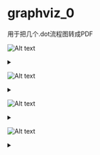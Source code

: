 # graphviz_0
用于把几个.dot流程图转成PDF

![Alt text](https://g.gravizo.com/source/custom_mark_g1?https://raw.githubusercontent.com/wood1139/graphviz_0/master/README.md)
<details> 
<summary></summary>
custom_mark_g1
  digraph g1 {	
		{
			node [shape=point]
			{ rank=same; d1 d2 d3 d4 d5 d6 d7 d8 d9 d10 d11 d12 d13 d14 d15 d16 d17 d18 d19 d20 d21 d22};
			d1->d2->d3->d4->d5->d6->d7->d8->d9->d10->d11->d12->d13->d14->d15->d16->d17->d18->d19->d20->d21->d22 [arrowsize=0];
			d1->d20 [arrowsize=0, color=blue];
			d2->d21 [arrowsize=0, color=red];
			d3->d22 [arrowsize=0, color=green];
		}
		
		{
			node [shape=plaintext]
			{ rank=same; "判断输出1" "判断输出2" "判断输出3" };
			d20->"判断输出1" [color=blue];
			d21->"判断输出2" [color=red];
			d22->"判断输出3" [color=green];
		}

		comment [label="每一次测距后，都结合最近的20次测距结果，进行一次判断输出" shape=plaintext fontname="FangSong"]
		comment->d12 [arrowsize=0 penwidth=0]
	}
custom_mark_g1
</details>


![Alt text](https://g.gravizo.com/source/custom_mark_g2?https://raw.githubusercontent.com/wood1139/graphviz_0/master/README.md)
<details> 
<summary></summary>
custom_mark_g2
  digraph g2 {
		node [shape=plaintext]
		a [label="用于判断稳态的amp极差阈值"]
		b [label="="]
		c [label="40, amp<=50"]
		d [label="-6.6482e-5 * amp * amp + 0.13296f * amp + 33.518f,  50<amp<1000"]
		e [label="100, amp均值>1000"]
		{{ rank=same; a b d };}

		c->d->e [arrowsize=0 penwidth=0]
	}
custom_mark_g2
</details>


![Alt text](https://g.gravizo.com/source/custom_mark_g3?https://raw.githubusercontent.com/wood1139/graphviz_0/master/README.md)
<details> 
<summary></summary>
custom_mark_g3
  digraph g3 {
		
		new_frame             [label="新的一次测距结果"]
		judge_stable          [label="稳态判定", shape=diamond]
		judge_dist_range      [label="dist极差>360cm", shape=diamond]
		judge_empty_rain      [label="amp<800\n 且 \n2个以上dist==0 或 5个以上dist<10cm", shape=diamond]
		judge_dist_park       [label="10cm<dist<360cm", shape=diamond]
		judge_dist_far        [label="dist>360cm", shape=diamond]
		judge_amp_800         [label="amp<800", shape=diamond]
		unstable_cnt_reset    [label="非稳态计数清零"]
		unstable_cnt_acc      [label="非稳态计数累加"]
		judge_unstable_cnt    [label="非稳态计数>1200", shape=diamond]
		judge_unstable_cnt_0  [label="非稳态计数>0", shape=diamond]

		status_park      [label="有车", style=filled]
		status_empty     [label="空场", style=filled]
		status_dirty     [label="脏污", style=filled]
		status_rain      [label="雨雪", style=filled]

		status_jump      [label="状态切换", style=filled, color=".7 .3 1.0"]

		new_frame            ->   judge_stable;
		judge_stable         ->   unstable_cnt_acc          [label="N"];
		unstable_cnt_acc     ->   judge_unstable_cnt
		judge_unstable_cnt   ->   status_rain           [label="Y"];

		judge_stable         ->   judge_unstable_cnt_0  [label="Y"];
		judge_unstable_cnt_0 ->   status_jump;

		judge_stable         ->   judge_dist_range      [label="Y"];
		judge_dist_range     ->   status_empty          [label="Y"];
		judge_dist_range     ->   judge_empty_rain      [label="N"];
		judge_empty_rain     ->   status_empty          [label="Y, 雨天特征"];
		judge_empty_rain     ->   judge_dist_park       [label="N"];

		judge_dist_park     ->   status_park           [label="Y"];
		judge_dist_park     ->   judge_dist_far        [label="N"];
		judge_dist_far      ->   status_empty          [label="Y"];
		judge_dist_far      ->   judge_amp_800         [label="N(dist<10)"];
		judge_amp_800       ->   status_empty          [label="Y"];
		judge_amp_800       ->   status_dirty          [label="N"];

		status_dirty        ->   status_park;

		status_jump         ->   unstable_cnt_reset;
		status_park         ->   judge_unstable_cnt_0;
		status_empty        ->   judge_unstable_cnt_0;
	}
custom_mark_g3
</details>


![Alt text](https://g.gravizo.com/source/custom_mark_g4?https://raw.githubusercontent.com/wood1139/graphviz_0/master/README.md)
<details> 
<summary></summary>
custom_mark_g4
	digraph g4 {
		status_park      [label="有车", style=filled]
		status_empty     [label="空场", style=filled]

		status_park  -> status_empty [label="离场"]
		status_empty -> status_park  [label="进场"]
		status_park  -> status_park  [label="进场（距离变化大于30cm）"]

	}
custom_mark_g4
</details>